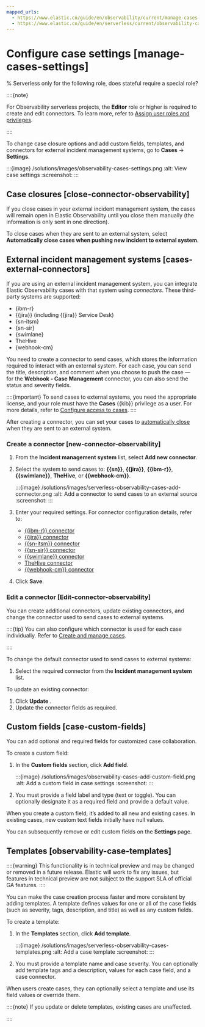```yaml
---
mapped_urls:
  - https://www.elastic.co/guide/en/observability/current/manage-cases-settings.html
  - https://www.elastic.co/guide/en/serverless/current/observability-case-settings.html
---
```


# Configure case settings [manage-cases-settings]

% Serverless only for the following role, does stateful require a special role?

::::{note}

For Observability serverless projects, the **Editor** role or higher is required to create and edit connectors. To learn more, refer to [Assign user roles and privileges](../../../deploy-manage/users-roles/cloud-organization/user-roles.md#general-assign-user-roles).

::::

To change case closure options and add custom fields, templates, and connectors for external incident management systems, go to **Cases** → **Settings**.

:::{image} /solutions/images/observability-cases-settings.png
:alt: View case settings
:screenshot:
:::


## Case closures [close-connector-observability]

If you close cases in your external incident management system, the cases will remain open in Elastic Observability until you close them manually (the information is only sent in one direction).

To close cases when they are sent to an external system, select **Automatically close cases when pushing new incident to external system**.


## External incident management systems [cases-external-connectors]

If you are using an external incident management system, you can integrate Elastic Observability cases with that system using *connectors*. These third-party systems are supported:

* {ibm-r}
* {{jira}} (including {{jira}} Service Desk)
* {sn-itsm}
* {sn-sir}
* {swimlane}
* TheHive
* {webhook-cm}

You need to create a connector to send cases, which stores the information required to interact with an external system. For each case, you can send the title, description, and comment when you choose to push the case — for the **Webhook - Case Management** connector, you can also send the status and severity fields.

::::{important}
To send cases to external systems, you need the appropriate license, and your role must have the **Cases** {{kib}} privilege as a user. For more details, refer to [Configure access to cases](../../../solutions/observability/incident-management/configure-access-to-cases.md).
::::

After creating a connector, you can set your cases to [automatically close](../../../solutions/observability/incident-management/configure-case-settings.md#close-connector-observability) when they are sent to an external system.


### Create a connector [new-connector-observability]

1. From the **Incident management system** list, select **Add new connector**.
2. Select the system to send cases to: **{{sn}}**, **{{jira}}**, **{{ibm-r}}**, **{{swimlane}}**, **TheHive**, or **{{webhook-cm}}**.

    :::{image} /solutions/images/serverless-observability-cases-add-connector.png
    :alt: Add a connector to send cases to an external source
    :screenshot:
    :::

3. Enter your required settings. For connector configuration details, refer to:

    * [{{ibm-r}} connector](https://www.elastic.co/guide/en/kibana/current/resilient-action-type.html)
    * [{{jira}} connector](https://www.elastic.co/guide/en/kibana/current/jira-action-type.html)
    * [{{sn-itsm}} connector](https://www.elastic.co/guide/en/kibana/current/servicenow-action-type.html)
    * [{{sn-sir}} connector](https://www.elastic.co/guide/en/kibana/current/servicenow-sir-action-type.html)
    * [{{swimlane}} connector](https://www.elastic.co/guide/en/kibana/current/swimlane-action-type.html)
    * [TheHive connector](https://www.elastic.co/guide/en/kibana/current/thehive-action-type.html)
    * [{{webhook-cm}} connector](https://www.elastic.co/guide/en/kibana/current/cases-webhook-action-type.html)

4. Click **Save**.

### Edit a connector [Edit-connector-observability]

You can create additional connectors, update existing connectors, and change the connector used to send cases to external systems.

::::{tip}
You can also configure which connector is used for each case individually. Refer to [Create and manage cases](../../../solutions/observability/incident-management/create-manage-cases.md).

::::

To change the default connector used to send cases to external systems:

1. Select the required connector from the **Incident management system** list.

To update an existing connector:

1. Click **Update <connector name>**.
2. Update the connector fields as required.


## Custom fields [case-custom-fields]

You can add optional and required fields for customized case collaboration.

To create a custom field:

1. In the **Custom fields** section, click **Add field**.

    :::{image} /solutions/images/observability-cases-add-custom-field.png
    :alt: Add a custom field in case settings
    :screenshot:
    :::

2. You must provide a field label and type (text or toggle). You can optionally designate it as a required field and provide a default value.

When you create a custom field, it’s added to all new and existing cases. In existing cases, new custom text fields initially have null values.

You can subsequently remove or edit custom fields on the **Settings** page.


## Templates [observability-case-templates]

::::{warning}
This functionality is in technical preview and may be changed or removed in a future release. Elastic will work to fix any issues, but features in technical preview are not subject to the support SLA of official GA features.
::::


You can make the case creation process faster and more consistent by adding templates. A template defines values for one or all of the case fields (such as severity, tags, description, and title) as well as any custom fields.

To create a template:

1. In the **Templates** section, click **Add template**.

    :::{image} /solutions/images/serverless-observability-cases-templates.png
    :alt: Add a case template
    :screenshot:
    :::

2. You must provide a template name and case severity. You can optionally add template tags and a description, values for each case field, and a case connector.

When users create cases, they can optionally select a template and use its field values or override them.

::::{note}
If you update or delete templates, existing cases are unaffected.

::::